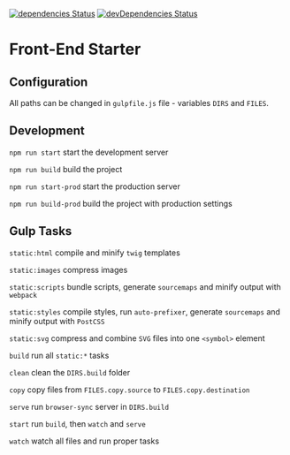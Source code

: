 [![dependencies Status](https://david-dm.org/dsyncerek/front-end-starter/status.svg)](https://david-dm.org/dsyncerek/front-end-starter)
[![devDependencies Status](https://david-dm.org/dsyncerek/front-end-starter/dev-status.svg)](https://david-dm.org/dsyncerek/front-end-starter?type=dev)

# Front-End Starter

## Configuration

All paths can be changed in `gulpfile.js` file - variables `DIRS` and `FILES`.

## Development

`npm run start` start the development server

`npm run build` build the project

`npm run start-prod` start the production server

`npm run build-prod` build the project with production settings

## Gulp Tasks

`static:html` compile and minify `twig` templates

`static:images` compress images

`static:scripts` bundle scripts, generate `sourcemaps` and minify output with `webpack`

`static:styles` compile styles, run `auto-prefixer`, generate `sourcemaps` and minify output with `PostCSS`

`static:svg` compress and combine `SVG` files into one `<symbol>` element

`build` run all `static:*` tasks

`clean` clean the `DIRS.build` folder

`copy` copy files from `FILES.copy.source` to `FILES.copy.destination`

`serve` run `browser-sync` server in `DIRS.build`

`start` run `build`, then `watch` and `serve`

`watch` watch all files and run proper tasks
